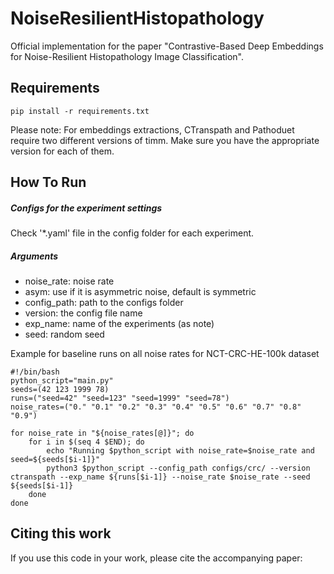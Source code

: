 # NoiseResilientHistopathology
Official implementation for the paper "Contrastive-Based Deep Embeddings for Noise-Resilient Histopathology Image Classification".

## Requirements
```console
pip install -r requirements.txt
```

Please note: For embeddings extractions, CTranspath and Pathoduet require two different versions of timm. Make sure you have the appropriate version for each of them.

## How To Run
##### Configs for the experiment settings
Check '*.yaml' file in the config folder for each experiment.

##### Arguments
* noise_rate: noise rate
* asym: use if it is asymmetric noise, default is symmetric
* config_path: path to the configs folder
* version: the config file name
* exp_name: name of the experiments (as note)
* seed: random seed

Example for baseline runs on all noise rates for NCT-CRC-HE-100k dataset 
```console
#!/bin/bash
python_script="main.py"
seeds=(42 123 1999 78)
runs=("seed=42" "seed=123" "seed=1999" "seed=78")
noise_rates=("0." "0.1" "0.2" "0.3" "0.4" "0.5" "0.6" "0.7" "0.8" "0.9")

for noise_rate in "${noise_rates[@]}"; do
    for i in $(seq 4 $END); do 
        echo "Running $python_script with noise_rate=$noise_rate and seed=${seeds[$i-1]}"
        python3 $python_script --config_path configs/crc/ --version ctranspath --exp_name ${runs[$i-1]} --noise_rate $noise_rate --seed ${seeds[$i-1]}
    done
done
```


## Citing this work
If you use this code in your work, please cite the accompanying paper:

```

```
